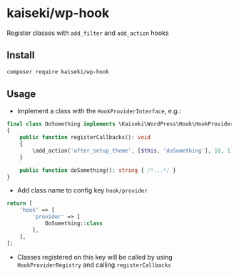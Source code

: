 # kaiseki/wp-hook

Register classes with `add_filter` and `add_action` hooks

## Install

```bash
composer require kaiseki/wp-hook
```

## Usage

* Implement a class with the `HookProviderInterface`, e.g.:

```php
final class DoSomething implements \Kaiseki\WordPress\Hook\HookProviderInterface
{
    public function registerCallbacks(): void
    {
        \add_action('after_setup_theme', [$this, 'doSomething'], 10, 1);
    }

    public function doSomething(): string { /*...*/ }
}
```

* Add class name to config key `hook/provider`

```php
return [
    'hook' => [
        'provider' => [
            DoSomething::class
        ],
    ],
];
```

* Classes registered on this key will be called by using `HookProviderRegistry` and calling `registerCallbacks`

